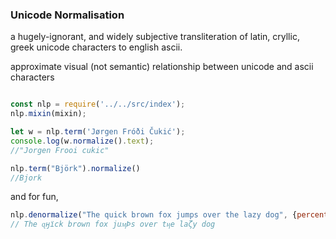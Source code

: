 
### Unicode Normalisation
a hugely-ignorant, and widely subjective transliteration of latin, cryllic, greek unicode characters to english ascii.

approximate visual (not semantic) relationship between unicode and ascii characters

```javascript

const nlp = require('../../src/index');
nlp.mixin(mixin);

let w = nlp.term('Jørgen Fróði Čukić');
console.log(w.normalize().text);
//"Jorgen Frooi cukic"

nlp.term("Björk").normalize()
//Bjork
```
and for fun,
```javascript
nlp.denormalize("The quick brown fox jumps over the lazy dog", {percentage:50})
// The ɋӈїck brown fox juӎÞs over tӊe laζy dog
```
